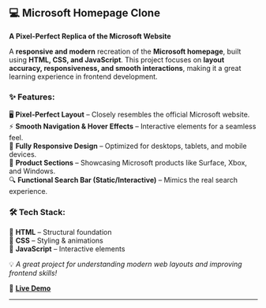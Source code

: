 ## 💻 **Microsoft Homepage Clone**  
**A Pixel-Perfect Replica of the Microsoft Website**  

A **responsive and modern** recreation of the **Microsoft homepage**, built using **HTML, CSS, and JavaScript**. This project focuses on **layout accuracy, responsiveness, and smooth interactions**, making it a great learning experience in frontend development.  

### **✨ Features:**  
🖥️ **Pixel-Perfect Layout** – Closely resembles the official Microsoft website.  
⚡ **Smooth Navigation & Hover Effects** – Interactive elements for a seamless feel.  
📱 **Fully Responsive Design** – Optimized for desktops, tablets, and mobile devices.  
🛒 **Product Sections** – Showcasing Microsoft products like Surface, Xbox, and Windows.  
🔍 **Functional Search Bar (Static/Interactive)** – Mimics the real search experience.  

### 🛠 **Tech Stack:**  
🔹 **HTML** – Structural foundation  
🔹 **CSS** – Styling & animations  
🔹 **JavaScript** – Interactive elements  

💡 *A great project for understanding modern web layouts and improving frontend skills!*  

🔗  **[Live Demo](https://ks-micros0ft-cl0ne.netlify.app/)**

---

